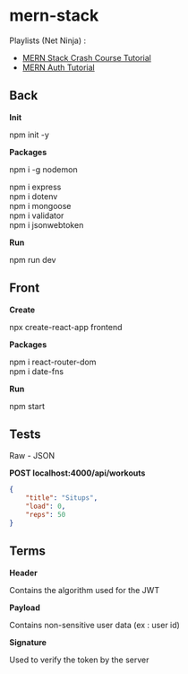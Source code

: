 # mern-stack

Playlists (Net Ninja) :

- [MERN Stack Crash Course Tutorial](https://www.youtube.com/playlist?list=PL4cUxeGkcC9iJ_KkrkBZWZRHVwnzLIoUE)
- [MERN Auth Tutorial](https://www.youtube.com/playlist?list=PL4cUxeGkcC9g8OhpOZxNdhXggFz2lOuCT)

## Back

**Init**

npm init -y

**Packages**

npm i -g nodemon

npm i express<br>
npm i dotenv<br>
npm i mongoose<br>
npm i validator<br>
npm i jsonwebtoken

**Run**

npm run dev

## Front

**Create**

npx create-react-app frontend

**Packages**

npm i react-router-dom<br>
npm i date-fns

**Run**

npm start

## Tests

Raw - JSON

**POST localhost:4000/api/workouts**

```json
{
    "title": "Situps",
    "load": 0,
    "reps": 50
}
```

## Terms

**Header**

Contains the algorithm used for the JWT

**Payload**

Contains non-sensitive user data (ex : user id)

**Signature**

Used to verify the token by the server
